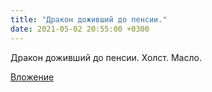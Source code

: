 ```yaml
---
title: "Дракон доживший до пенсии."
date: 2021-05-02 20:55:00 +0300
---
```


Дракон доживший до пенсии.
Холст. Масло.

[Вложение](/assets/vk_photos/2/7um7_x81Zf4.jpg)
